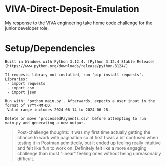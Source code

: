 
# VIVA-Direct-Deposit-Emulation
My response to the VIVA engineering take home code challenge for the junior developer role. 

# Setup/Dependencies

	Built in Windows with Python 3.12.4. [Python 3.12.4 Stable Release](https://www.python.org/downloads/release/python-3124/)
	
	If requests library not installed, run 'pip install requests'.
	Libraries:
	 - import requests
	 - import csv
	 - import json
	 
	Run with: 'python main.py'. Afterwards, expects a user input in the format of YYYY-MM-DD.
	 Valid range includes 2024-06-14 to 2024-06-28.

	Delete or move 'processedPayments.csv' before attempting to run main.py and generating a new output.

> Post-challenge thoughts: It was my first time actually getting the chance to work with pagination so at first I was a bit confused when testing it in Postman admittedly, but it ended up feeling really intuitive and felt like fun to work on. Definitely felt like a more engaging challenge than most "linear" feeling ones without being unreasonably difficult.


